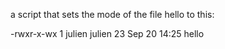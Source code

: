 a script that sets the mode of the file hello to this:

-rwxr-x-wx 1 julien julien 23 Sep 20 14:25 hello

